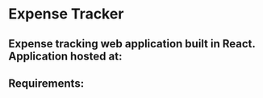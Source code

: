 # Expense Tracker

## Expense tracking web application built in React. Application hosted at: 

## Requirements:
